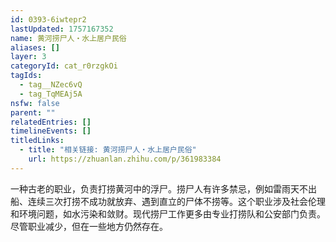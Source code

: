 ```yaml
---
id: 0393-6iwtepr2
lastUpdated: 1757167352
name: 黄河捞尸人・水上居户民俗
aliases: []
layer: 3
categoryId: cat_r0rzgkOi
tagIds:
  - tag__NZec6vQ
  - tag_TqMEAj5A
nsfw: false
parent: ""
relatedEntries: []
timelineEvents: []
titledLinks:
  - title: "相关链接: 黄河捞尸人・水上居户民俗"
    url: https://zhuanlan.zhihu.com/p/361983384
---
```


一种古老的职业，负责打捞黄河中的浮尸。捞尸人有许多禁忌，例如雷雨天不出船、连续三次打捞不成功就放弃、遇到直立的尸体不捞等。这个职业涉及社会伦理和环境问题，如水污染和敛财。现代捞尸工作更多由专业打捞队和公安部门负责。尽管职业减少，但在一些地方仍然存在。